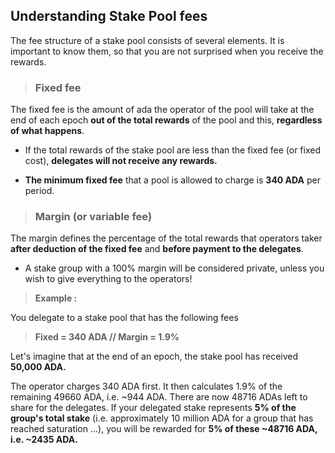 ## Understanding Stake Pool fees

The fee structure of a stake pool consists of several elements. It is important to know them, so that you are not surprised when you receive the rewards.

>### Fixed fee

The fixed fee is the amount of ada the operator of the pool will take at the end of each epoch **out of the total rewards** of the pool and this, **regardless of what happens**. 

  - If the total rewards of the stake pool are less than the fixed fee (or fixed cost), **delegates will not receive any rewards.**

  - **The minimum fixed fee** that a pool is allowed to charge is **340 ADA** per period. 

>### Margin (or variable fee)

The margin defines the percentage of the total rewards that operators taker **after deduction of the fixed fee** and **before payment to the delegates**. 

  - A stake group with a 100% margin will be considered private, unless you wish to give everything to the operators!


> **Example :**

You delegate to a stake pool that has the following fees

>**Fixed = 340 ADA // Margin = 1.9%**

Let's imagine that at the end of an epoch, the stake pool has received **50,000 ADA.**

The operator charges 340 ADA first. It then calculates 1.9% of the remaining 49660 ADA, i.e. ~944 ADA. There are now 48716 ADAs left to share for the delegates. If your delegated stake represents **5% of the group's total stake** (i.e. approximately 10 million ADA for a group that has reached saturation ...), you will be rewarded for **5% of these ~48716 ADA, i.e. ~2435 ADA.**